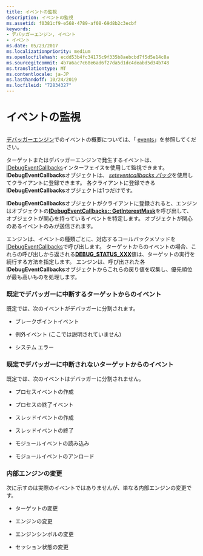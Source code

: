 ```yaml
---
title: イベントの監視
description: イベントの監視
ms.assetid: f0381cf9-e568-4789-af08-69d8b2c3ecbf
keywords:
- デバッガーエンジン, イベント
- イベント
ms.date: 05/23/2017
ms.localizationpriority: medium
ms.openlocfilehash: ecdd53b4fc34175c9f335b8aebcbd7f5d5e14c8a
ms.sourcegitcommit: 4b7a6ac7c68e6ad6f27da5d1dc4deabd5d34b748
ms.translationtype: MT
ms.contentlocale: ja-JP
ms.lasthandoff: 10/24/2019
ms.locfileid: "72834327"
---
```

# <a name="monitoring-events"></a>イベントの監視


## <span id="ddk_monitoring_events_dbx"></span><span id="DDK_MONITORING_EVENTS_DBX"></span>


[デバッガーエンジン](introduction.md#debugger-engine)でのイベントの概要については、「 [events](events.md)」を参照してください。

ターゲットまたはデバッガーエンジンで発生するイベントは、 [IDebugEventCallbacks](https://docs.microsoft.com/windows-hardware/drivers/ddi/dbgeng/nn-dbgeng-idebugeventcallbacks)インターフェイスを使用して監視できます。 **IDebugEventCallbacks**オブジェクトは、 [*seteventcallbacks バック*](https://docs.microsoft.com/windows-hardware/drivers/ddi/dbgeng/nf-dbgeng-idebugclient5-seteventcallbacks)を使用してクライアントに登録できます。 各クライアントに登録できる**IDebugEventCallbacks**オブジェクトは1つだけです。

**IDebugEventCallbacks**オブジェクトがクライアントに登録されると、エンジンはオブジェクトの[**IDebugEventCallbacks:: GetInterestMask**](https://docs.microsoft.com/windows-hardware/drivers/ddi/dbgeng/nf-dbgeng-idebugeventcallbacks-getinterestmask)を呼び出して、オブジェクトが関心を持っているイベントを特定します。 オブジェクトが関心のあるイベントのみが送信されます。

エンジンは、イベントの種類ごとに、対応するコールバックメソッドを[IDebugEventCallbacks](https://docs.microsoft.com/windows-hardware/drivers/ddi/dbgeng/nn-dbgeng-idebugeventcallbacks)で呼び出します。 ターゲットからのイベントの場合、これらの呼び出しから返される[**DEBUG\_STATUS\_XXX**](https://docs.microsoft.com/windows-hardware/drivers/debugger/debug-status-xxx)値は、ターゲットの実行を続行する方法を指定します。 エンジンは、呼び出された各**IDebugEventCallbacks**オブジェクトからこれらの戻り値を収集し、優先順位が最も高いものを処理します。

### <a name="span-idevents_from_the_target_that_break_into_the_debugger_by_defaultspanspan-idevents_from_the_target_that_break_into_the_debugger_by_defaultspanevents-from-the-target-that-break-into-the-debugger-by-default"></a><span id="events_from_the_target_that_break_into_the_debugger_by_default"></span><span id="EVENTS_FROM_THE_TARGET_THAT_BREAK_INTO_THE_DEBUGGER_BY_DEFAULT"></span>既定でデバッガーに中断するターゲットからのイベント

既定では、次のイベントがデバッガーに分割されます。

-   ブレークポイントイベント

-   例外イベント (ここでは説明されていません)

-   システム エラー

### <a name="span-idevents_from_the_target_that_do_not_break_into_the_debugger_by_defaultspanspan-idevents_from_the_target_that_do_not_break_into_the_debugger_by_defaultspanevents-from-the-target-that-do-not-break-into-the-debugger-by-default"></a><span id="events_from_the_target_that_do_not_break_into_the_debugger_by_default"></span><span id="EVENTS_FROM_THE_TARGET_THAT_DO_NOT_BREAK_INTO_THE_DEBUGGER_BY_DEFAULT"></span>既定でデバッガーに中断されないターゲットからのイベント

既定では、次のイベントはデバッガーに分割されません。

-   プロセスイベントの作成

-   プロセスの終了イベント

-   スレッドイベントの作成

-   スレッドイベントの終了

-   モジュールイベントの読み込み

-   モジュールイベントのアンロード

### <a name="span-idinternal_engine_changesspanspan-idinternal_engine_changesspaninternal-engine-changes"></a><span id="internal_engine_changes"></span><span id="INTERNAL_ENGINE_CHANGES"></span>内部エンジンの変更

次に示すのは実際のイベントではありませんが、単なる内部エンジンの変更です。

-   ターゲットの変更

-   エンジンの変更

-   エンジンシンボルの変更

-   セッション状態の変更

 

 





